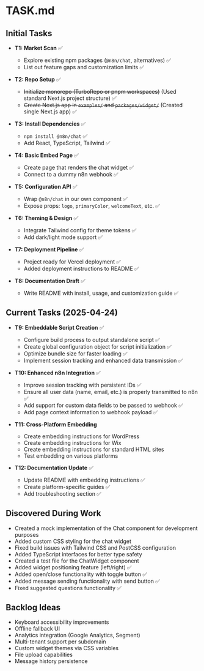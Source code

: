 # TASK.md

## Initial Tasks
- **T1: Market Scan** ✅  
  - Explore existing npm packages (`@n8n/chat`, alternatives) ✅  
  - List out feature gaps and customization limits ✅

- **T2: Repo Setup** ✅  
  - ~~Initialize monorepo (TurboRepo or pnpm workspaces)~~ (Used standard Next.js project structure) ✅  
  - ~~Create Next.js app in `examples/` and `packages/widget/`~~ (Created single Next.js app) ✅

- **T3: Install Dependencies** ✅  
  - `npm install @n8n/chat` ✅  
  - Add React, TypeScript, Tailwind ✅

- **T4: Basic Embed Page** ✅  
  - Create page that renders the chat widget ✅  
  - Connect to a dummy n8n webhook ✅

- **T5: Configuration API** ✅  
  - Wrap `@n8n/chat` in our own component ✅  
  - Expose props: `logo`, `primaryColor`, `welcomeText`, etc. ✅

- **T6: Theming & Design** ✅  
  - Integrate Tailwind config for theme tokens ✅  
  - Add dark/light mode support ✅

- **T7: Deployment Pipeline** ✅  
  - Project ready for Vercel deployment ✅  
  - Added deployment instructions to README ✅

- **T8: Documentation Draft** ✅  
  - Write README with install, usage, and customization guide ✅

## Current Tasks (2025-04-24)
- **T9: Embeddable Script Creation** ✅
  - Configure build process to output standalone script ✅
  - Create global configuration object for script initialization ✅
  - Optimize bundle size for faster loading ✅
  - Implement session tracking and enhanced data transmission ✅

- **T10: Enhanced n8n Integration** ✅
  - Improve session tracking with persistent IDs ✅
  - Ensure all user data (name, email, etc.) is properly transmitted to n8n ✅
  - Add support for custom data fields to be passed to webhook ✅
  - Add page context information to webhook payload ✅

- **T11: Cross-Platform Embedding**
  - Create embedding instructions for WordPress
  - Create embedding instructions for Wix
  - Create embedding instructions for standard HTML sites
  - Test embedding on various platforms

- **T12: Documentation Update** ✅
  - Update README with embedding instructions ✅
  - Create platform-specific guides ✅
  - Add troubleshooting section ✅

## Discovered During Work
- Created a mock implementation of the Chat component for development purposes
- Added custom CSS styling for the chat widget
- Fixed build issues with Tailwind CSS and PostCSS configuration
- Added TypeScript interfaces for better type safety
- Created a test file for the ChatWidget component
- Added widget positioning feature (left/right) ✅
- Added open/close functionality with toggle button ✅
- Added message sending functionality with send button ✅
- Fixed suggested questions functionality ✅

## Backlog Ideas
- Keyboard accessibility improvements  
- Offline fallback UI  
- Analytics integration (Google Analytics, Segment)  
- Multi-tenant support per subdomain
- Custom widget themes via CSS variables
- File upload capabilities
- Message history persistence
